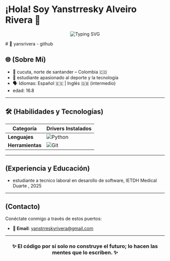 

# ¡Hola! Soy Yanstrresky Alveiro Rivera 👋

<p align="center">
  <img src="https://readme-typing-svg.herokuapp.com?font=Fira+Code&duration=3500&pause=1000&color=00F7FF&center=true&vCenter=true&width=440&lines=estudiante+de+Software+💻;Amante+del+cucuta+deportivo🔴⚫;siempre+aprendiendo+algo+nuevo+🚀" alt="Typing SVG" />
</p>
# 🤖 yansrivera - github 



## 🌐 (Sobre Mí)
- 📍 cucuta, norte de santander – Colombia 🇨🇴  
- 👨‍ estudiante apasionado al deporte y la tecnología
- 🗣️ Idiomas: Español 🇪🇸 | Inglés 🇬🇧 (intermedio)
-  edad:  16.8 

  


---

## 🛠 (Habilidades y Tecnologías)


| **Categoría**       | **Drivers Instalados**                                                                 |
|---------------------|---------------------------------------------------------------------------------------|
| **Lenguajes**       | ![Python](https://img.shields.io/badge/Python-3776AB?style=flat-square&logo=python&logoColor=white) 
| **Herramientas**    | ![Git](https://img.shields.io/badge/Git-F05032?style=flat-square&logo=git&logoColor=white) 

---

## (Experiencia y Educación)


 - estudiante a tecnico laboral en desarollo de software, IETDH Medical Duarte , 2025  

---

##  (Contacto)

Conéctate conmigo a través de estos puertos:

- **📧 Email**: yanstrreskyrivera@gmail.com

---

<div align="center">
  <h3>✨ El código por sí solo no construye el futuro; lo hacen las mentes que lo escriben. ✨</h3>
</div>
